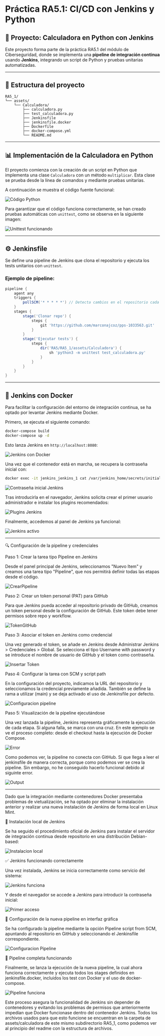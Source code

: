 # Práctica RA5.1: CI/CD con Jenkins y Python

## 🔪 Proyecto: Calculadora en Python con Jenkins

Este proyecto forma parte de la práctica RA5.1 del módulo de Ciberseguridad, donde se implementa una **pipeline de integración continua** usando **Jenkins**, integrando un script de Python y pruebas unitarias automatizadas.

---

## 📁 Estructura del proyecto

```
RA5_1/
└── assets/
    └── Calculadora/
        ├── calculadora.py
        ├── test_calculadora.py
        ├── Jenkinsfile
        ├── jenkinsfile.docker
        ├── Dockerfile
        ├── docker-compose.yml
        └── README.md
```

---

## 📊 Implementación de la Calculadora en Python

El proyecto comienza con la creación de un script en Python que implementa una clase `Calculadora` con un método `multiplicar`. Esta clase se prueba desde la línea de comandos y mediante pruebas unitarias.

A continuación se muestra el código fuente funcional:

![Código Python](https://github.com/marconajcoz/pps-1033563/raw/main/RA5/RA5_1/assets/Imagenes/1-Calculadora.PNG)

Para garantizar que el código funciona correctamente, se han creado pruebas automáticas con `unittest`, como se observa en la siguiente imagen:

![Unittest funcionando](https://github.com/marconajcoz/pps-1033563/raw/main/RA5/RA5_1/assets/Imagenes/2-UniTest.PNG)

---

## ⚙️ Jenkinsfile

Se define una pipeline de Jenkins que clona el repositorio y ejecuta los tests unitarios con `unittest`.

### Ejemplo de pipeline:

```groovy
pipeline {
    agent any
    triggers {
        pollSCM('* * * * *') // Detecta cambios en el repositorio cada minuto
    }
    stages {
        stage('Clonar repo') {
            steps {
                git 'https://github.com/marconajcoz/pps-1033563.git'
            }
        }
        stage('Ejecutar tests') {
            steps {
                dir('RA5/RA5_1/assets/Calculadora') {
                    sh 'python3 -m unittest test_calculadora.py'
                }
            }
        }
    }
}
```

---

## 🚣 Jenkins con Docker

Para facilitar la configuración del entorno de integración continua, se ha optado por levantar Jenkins mediante Docker.

Primero, se ejecuta el siguiente comando:

```bash
docker-compose build
docker-compose up -d
```

Esto lanza Jenkins en `http://localhost:8080`:

![Jenkins con Docker](https://github.com/marconajcoz/pps-1033563/raw/main/RA5/RA5_1/assets/Imagenes/3-PuestaEnMarcha.PNG)

Una vez que el contenedor está en marcha, se recupera la contraseña inicial con:

```bash
docker exec -it jenkins_jenkins_1 cat /var/jenkins_home/secrets/initialAdminPassword
```

![Contraseña inicial Jenkins](https://github.com/marconajcoz/pps-1033563/raw/main/RA5/RA5_1/assets/Imagenes/4-ContraseñaTemporal.PNG)

Tras introducirla en el navegador, Jenkins solicita crear el primer usuario administrador e instalar los plugins recomendados:

![Plugins Jenkins](https://github.com/marconajcoz/pps-1033563/raw/main/RA5/RA5_1/assets/Imagenes/5-InstalarPlugins.PNG)

Finalmente, accedemos al panel de Jenkins ya funcional:

![Jenkins activo](https://github.com/marconajcoz/pps-1033563/raw/main/RA5/RA5_1/assets/Imagenes/6-JenkinsActivo.PNG)

---

🔍 Configuración de la pipeline y credenciales

Paso 1: Crear la tarea tipo Pipeline en Jenkins

Desde el panel principal de Jenkins, seleccionamos "Nuevo Item" y creamos una tarea tipo "Pipeline", que nos permitirá definir todas las etapas desde el código.

![CrearPipeline](https://github.com/marconajcoz/pps-1033563/raw/main/RA5/RA5_1/assets/Imagenes/7-CrearPipeline.PNG)

Paso 2: Crear un token personal (PAT) para GitHub

Para que Jenkins pueda acceder al repositorio privado de GitHub, creamos un token personal desde la configuración de GitHub. Este token debe tener permisos sobre repo y workflow.

![TokenGitHub](https://github.com/marconajcoz/pps-1033563/raw/main/RA5/RA5_1/assets/Imagenes/8-TokenGitHub.PNG)

Paso 3: Asociar el token en Jenkins como credencial

Una vez generado el token, se añade en Jenkins desde Administrar Jenkins > Credenciales > Global. Se selecciona el tipo Username with password y se introduce el nombre de usuario de GitHub y el token como contraseña.

![Insertar Token](https://github.com/marconajcoz/pps-1033563/raw/main/RA5/RA5_1/assets/Imagenes/9-PonerToken.PNG)

Paso 4: Configurar la tarea con SCM y script path

En la configuración del proyecto, indicamos la URL del repositorio y seleccionamos la credencial previamente añadida. También se define la rama a utilizar (main) y se deja activado el uso de Jenkinsfile por defecto.

![Configuracion pipeline](https://github.com/marconajcoz/pps-1033563/raw/main/RA5/RA5_1/assets/Imagenes/10-Configuracion.PNG)

Paso 5: Visualización de la pipeline ejecutándose

Una vez lanzada la pipeline, Jenkins representa gráficamente la ejecución de cada etapa. Si alguna falla, se marca con una cruz. En este ejemplo se ve el proceso completo: desde el checkout hasta la ejecución de Docker Compose.

![Error](https://github.com/marconajcoz/pps-1033563/raw/main/RA5/RA5_1/assets/Imagenes/11-Error.PNG)

Como podemos ver, la pipeline no conecta con GitHub. Si que llega a leer el jenkinsfile de manera correcta, porque como podemos ver se crea la pipeline. Sin embargo, no he conseguido hacerlo funcional debido al siguinte error.

![Output](https://github.com/marconajcoz/pps-1033563/raw/main/RA5/RA5_1/assets/Imagenes/12-Output.PNG)

---

Dado que la integración mediante contenedores Docker presentaba problemas de vietualización, se ha optado por eliminar la instalación anterior y realizar una nueva instalación de Jenkins de forma local en Linux Mint.

🔁 Instalación local de Jenkins

Se ha seguido el procedimiento oficial de Jenkins para instalar el servidor de integración continua desde repositorio en una distribución Debian-based:

![Instalacion local](https://github.com/marconajcoz/pps-1033563/raw/main/RA5/RA5_1/assets/Imagenes/13-VueltaEmpezarCertificados.PNG)

✅ Jenkins funcionando correctamente

Una vez instalada, Jenkins se inicia correctamente como servicio del sistema:

![Jenkins funciona](https://github.com/marconajcoz/pps-1033563/raw/main/RA5/RA5_1/assets/Imagenes/14-JenkinsFunciona.PNG)

Y desde el navegador se accede a Jenkins para introducir la contraseña inicial:

![Primer acceso](https://github.com/marconajcoz/pps-1033563/raw/main/RA5/RA5_1/assets/Imagenes/15-PrimerAcceso.PNG)

🧱 Configuración de la nueva pipeline en interfaz gráfica

Se ha configurado la pipeline mediante la opción Pipeline script from SCM, apuntando al repositorio en GitHub y seleccionando el Jenkinsfile correspondiente.

![Configuracion Pipeline](https://github.com/marconajcoz/pps-1033563/raw/main/RA5/RA5_1/assets/Imagenes/16-COnfiguracionPipeline.PNG)

🚦 Pipeline completa funcionando

Finalmente, se lanza la ejecución de la nueva pipeline, la cual ahora funciona correctamente y ejecuta todos los stages definidos en jenkinsfile.docker, incluidos los test con Docker y el uso de docker-compose.

![Pipeline funciona](https://github.com/marconajcoz/pps-1033563/raw/main/RA5/RA5_1/assets/Imagenes/17-PipelineFunciona.PNG)

Este proceso asegura la funcionalidad de Jenkins sin depender de contenedores y evitando los problemas de permisos que anteriormente impedían que Docker funcionase dentro del contenedor Jenkins. Todos los archivos usados para que esto funcione se encuentran en la carpeta de assets/calculadora de este mismo subdirectorio RA5_1, como podemos ver al principio del readme con la estructura de archivos.
